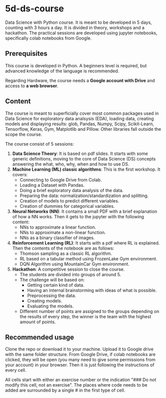 # 5d-ds-course
Data Science with Python course. It is meant to be developed in 5 days, counting
with 3 hours a day. It is divided in theory, workshops and a hackathon. The 
practical sessions are developed using jupyter notebooks, specifically colab 
notebooks from Google.

## Prerequisites
This course is developed in Python. A beginners level is required, but
advanced knowledge of the language is recommended. 

Regarding Hardware, the course needs a __Google account with Drive__ and access 
to __a web browser__.

## Content
The course is meant to superficially cover most common packages used in Data 
Science for exploratory data analsysis (EDA), loading data, creating models 
and displaying results: glob, Pandas, Numpy, Scipy, Scikit-Learn, Tensorflow, 
Keras, Gym, Matplotlib and Pillow. Other libraries fall outside the scope the 
course.

The course consist of 5 sessions:
1) __Data Science Theory__: It is based on pdf slides. It starts with some generic
definitions, moving to the core of Data Science (DS) concepts answering the what, who,
why, when and how to use DS.
2) __Machine Learning (ML) classic algorithms__: This is the first workshop. 
It covers:
   - Connecting to Google Drive from Colab.
   - Loading a Dataset with Pandas.
   - Doing a brief exploratory data analysis of the data.
   - Preparing the data: normalization/standardization and splitting.
   - Creation of models to predict different variables.
   - Creation of dummies for categorical variables.
3) __Neural Networks (NN)__: It contains a small PDF with a brief explanation of how
a NN works. Then it gets to the jupyter with the following content:
   - NNs to approximate a linear function.
   - NNs to approximate a non-linear function.
   - NNs as a binary classifier of images.
4) __Reinforcement Learning (RL)__: It starts with a pdf where RL is explained.
Then the contents of the notebook are as follows:
    - Thomson sampling as a classic RL algorithm.
    - RL based on a tabular method using FrozenLake Gym environment.
    - DQN Algorithm using MountainCar Gym environment.
5) __Hackathon__: A competitive session to close the course.
   - The students are divided into groups of around 5.
   - The challenge will be based on: 
     - Getting certain kind of data.
     - Having an internal brainstorming with ideas of what is possible.
     - Preprocessing the data.
     - Creating models.
     - Evaluating the models.
   - Different number of points are assigned to the groups depending on the results
   of every step, the winner is the team with the highest amount of points.

## Recommended usage
Clone the repo or download it to your machine. Upload it to Google drive with the 
same folder structure. From Google Drive, if colab notebooks are clicked, they will
be open (you many need to give some permissions from your account) in your browser. Then
it is just following the instructions of every cell.

All cells start with either an exercise number or the indication "### Do not modify this 
cell, not an exercise". The places where code needs to be added are surrounded by a single # 
in the first type of cell.